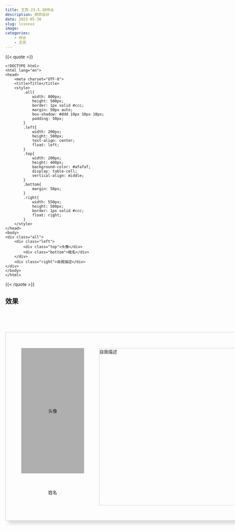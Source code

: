 ```yaml
---
title: 王亮-23.5.30作业
description: 网页设计
date: 2023-05-30
slug: lcxxxxx
image: 
categories:
    - 作业
    - 王亮
---
```

{{< quote >}}
```
<!DOCTYPE html>
<html lang="en">
<head>
    <meta charset="UTF-8">
    <title>Title</title>
    <style>
        .all{
            width: 800px;
            height: 500px;
            border: 1px solid #ccc;
            margin: 50px auto;
            box-shadow: #ddd 10px 10px 10px;
            padding: 50px;
        }
        .left{
            width: 200px;
            height: 500px;
            text-align: center;
            float: left;
        }
        .top{
            width: 200px;
            height: 400px;
            background-color: #afafaf;
            display: table-cell;
            vertical-align: middle;
        }
        .bottom{
            margin: 50px;
        }
        .right{
            width: 550px;
            height: 500px;
            border: 1px solid #ccc;
            float: right;
        }
    </style>
</head>
<body>
<div class="all">
    <div class="left">
        <div class="top">头像</div>
        <div class="bottom">姓名</div>
    </div>
    <div class="right">自我描述</div>
</div>
</body>
</html>
```
{{< /quote >}}
## 效果
<br>
<!DOCTYPE html>
<html lang="en">
<head>
    <meta charset="UTF-8">
    <title>Title</title>
    <style>
        .all{
            width: 800px;
            height: 500px;
            border: 1px solid #ccc;
            margin: 50px auto;
            box-shadow: #ddd 10px 10px 10px;
            padding: 50px;
        }
        .left{
            width: 200px;
            height: 500px;
            text-align: center;
            float: left;
        }
        .top{
            width: 200px;
            height: 400px;
            background-color: #afafaf;
            display: table-cell;
            vertical-align: middle;
        }
        .bottom{
            margin: 50px;
        }
        .right{
            width: 550px;
            height: 500px;
            border: 1px solid #ccc;
            float: right;
        }
    </style>
</head>
<body>
<div class="all">
    <div class="left">
        <div class="top">头像</div>
        <div class="bottom">姓名</div>
    </div>
    <div class="right">自我描述</div>
</div>
</body>
</html>
<br>